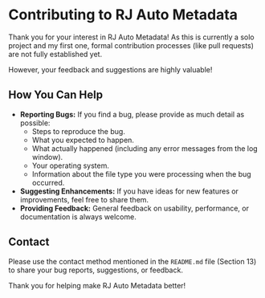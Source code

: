 # Contributing to RJ Auto Metadata

Thank you for your interest in RJ Auto Metadata! As this is currently a solo project and my first one, formal contribution processes (like pull requests) are not fully established yet.

However, your feedback and suggestions are highly valuable!

## How You Can Help

*   **Reporting Bugs:** If you find a bug, please provide as much detail as possible:
    *   Steps to reproduce the bug.
    *   What you expected to happen.
    *   What actually happened (including any error messages from the log window).
    *   Your operating system.
    *   Information about the file type you were processing when the bug occurred.
*   **Suggesting Enhancements:** If you have ideas for new features or improvements, feel free to share them.
*   **Providing Feedback:** General feedback on usability, performance, or documentation is always welcome.

## Contact

Please use the contact method mentioned in the `README.md` file (Section 13) to share your bug reports, suggestions, or feedback.

Thank you for helping make RJ Auto Metadata better!
